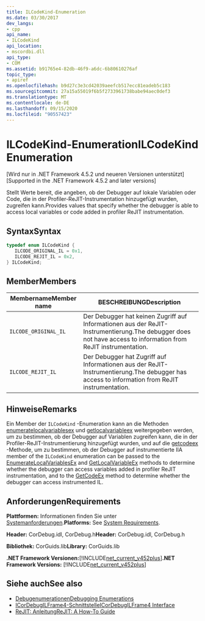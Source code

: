 ```yaml
---
title: ILCodeKind-Enumeration
ms.date: 03/30/2017
dev_langs:
- cpp
api_name:
- ILCodeKind
api_location:
- mscordbi.dll
api_type:
- COM
ms.assetid: b91765e4-82db-46f9-a6dc-6b80610276af
topic_type:
- apiref
ms.openlocfilehash: b9d27c3e3cd42039aeefcb517ecc81eadeb5c183
ms.sourcegitcommit: 27a15a55019f6b5f2733961738babe94aec0def3
ms.translationtype: MT
ms.contentlocale: de-DE
ms.lasthandoff: 09/15/2020
ms.locfileid: "90557423"
---
```

# <a name="ilcodekind-enumeration"></a><span data-ttu-id="316ea-102">ILCodeKind-Enumeration</span><span class="sxs-lookup"><span data-stu-id="316ea-102">ILCodeKind Enumeration</span></span>
<span data-ttu-id="316ea-103">[Wird nur in .NET Framework 4.5.2 und neueren Versionen unterstützt]</span><span class="sxs-lookup"><span data-stu-id="316ea-103">[Supported in the .NET Framework 4.5.2 and later versions]</span></span>  
  
 <span data-ttu-id="316ea-104">Stellt Werte bereit, die angeben, ob der Debugger auf lokale Variablen oder Code, die in der Profiler-ReJIT-Instrumentation hinzugefügt wurden, zugreifen kann.</span><span class="sxs-lookup"><span data-stu-id="316ea-104">Provides values that specify whether the debugger is able to access local variables or code added in profiler ReJIT instrumentation.</span></span>  
  
## <a name="syntax"></a><span data-ttu-id="316ea-105">Syntax</span><span class="sxs-lookup"><span data-stu-id="316ea-105">Syntax</span></span>  
  
```cpp
typedef enum ILCodeKind {  
   ILCODE_ORIGINAL_IL = 0x1,  
   ILCODE_REJIT_IL = 0x2,  
} ILCodeKind;  
```  
  
## <a name="members"></a><span data-ttu-id="316ea-106">Member</span><span class="sxs-lookup"><span data-stu-id="316ea-106">Members</span></span>  
  
|<span data-ttu-id="316ea-107">Membername</span><span class="sxs-lookup"><span data-stu-id="316ea-107">Member name</span></span>|<span data-ttu-id="316ea-108">BESCHREIBUNG</span><span class="sxs-lookup"><span data-stu-id="316ea-108">Description</span></span>|  
|-----------------|-----------------|  
|`ILCODE_ORIGINAL_IL`|<span data-ttu-id="316ea-109">Der Debugger hat keinen Zugriff auf Informationen aus der ReJIT-Instrumentierung.</span><span class="sxs-lookup"><span data-stu-id="316ea-109">The debugger does not have access to information from ReJIT instrumentation.</span></span>|  
|`ILCODE_REJIT_IL`|<span data-ttu-id="316ea-110">Der Debugger hat Zugriff auf Informationen aus der ReJIT-Instrumentierung.</span><span class="sxs-lookup"><span data-stu-id="316ea-110">The debugger has access to information from ReJIT instrumentation.</span></span>|  
  
## <a name="remarks"></a><span data-ttu-id="316ea-111">Hinweise</span><span class="sxs-lookup"><span data-stu-id="316ea-111">Remarks</span></span>  
 <span data-ttu-id="316ea-112">Ein Member der `ILCodeKind` -Enumeration kann an die Methoden [enumeratelocalvariablesex](icordebugilframe4-enumeratelocalvariablesex-method.md) und [getlocalvariableex](icordebugilframe4-getlocalvariableex-method.md) weitergegeben werden, um zu bestimmen, ob der Debugger auf Variablen zugreifen kann, die in der Profiler-ReJIT-Instrumentierung hinzugefügt wurden, und auf die [getcodeex](icordebugilframe4-getcodeex-method.md) -Methode, um zu bestimmen, ob der Debugger auf instrumentierte Il</span><span class="sxs-lookup"><span data-stu-id="316ea-112">A member of the `ILCodeKind` enumeration can be passed to the [EnumerateLocalVariablesEx](icordebugilframe4-enumeratelocalvariablesex-method.md) and [GetLocalVariableEx](icordebugilframe4-getlocalvariableex-method.md) methods to determine whether the debugger can access variables added in profiler ReJIT instrumentation, and to the [GetCodeEx](icordebugilframe4-getcodeex-method.md) method to determine whether the debugger can access instrumented IL.</span></span>  
  
## <a name="requirements"></a><span data-ttu-id="316ea-113">Anforderungen</span><span class="sxs-lookup"><span data-stu-id="316ea-113">Requirements</span></span>  
 <span data-ttu-id="316ea-114">**Plattformen:** Informationen finden Sie unter [Systemanforderungen](../../get-started/system-requirements.md).</span><span class="sxs-lookup"><span data-stu-id="316ea-114">**Platforms:** See [System Requirements](../../get-started/system-requirements.md).</span></span>  
  
 <span data-ttu-id="316ea-115">**Header:** CorDebug.idl, CorDebug.h</span><span class="sxs-lookup"><span data-stu-id="316ea-115">**Header:** CorDebug.idl, CorDebug.h</span></span>  
  
 <span data-ttu-id="316ea-116">**Bibliothek:** CorGuids.lib</span><span class="sxs-lookup"><span data-stu-id="316ea-116">**Library:** CorGuids.lib</span></span>  
  
 <span data-ttu-id="316ea-117">**.NET Framework Versionen:**[!INCLUDE[net_current_v452plus](../../../../includes/net-current-v452plus-md.md)]</span><span class="sxs-lookup"><span data-stu-id="316ea-117">**.NET Framework Versions:** [!INCLUDE[net_current_v452plus](../../../../includes/net-current-v452plus-md.md)]</span></span>  
  
## <a name="see-also"></a><span data-ttu-id="316ea-118">Siehe auch</span><span class="sxs-lookup"><span data-stu-id="316ea-118">See also</span></span>

- [<span data-ttu-id="316ea-119">Debugenumerationen</span><span class="sxs-lookup"><span data-stu-id="316ea-119">Debugging Enumerations</span></span>](debugging-enumerations.md)
- [<span data-ttu-id="316ea-120">ICorDebugILFrame4-Schnittstelle</span><span class="sxs-lookup"><span data-stu-id="316ea-120">ICorDebugILFrame4 Interface</span></span>](icordebugilframe4-interface.md)
- [<span data-ttu-id="316ea-121">ReJIT: Anleitung</span><span class="sxs-lookup"><span data-stu-id="316ea-121">ReJIT: A How-To Guide</span></span>](/archive/blogs/davbr/rejit-a-how-to-guide)
